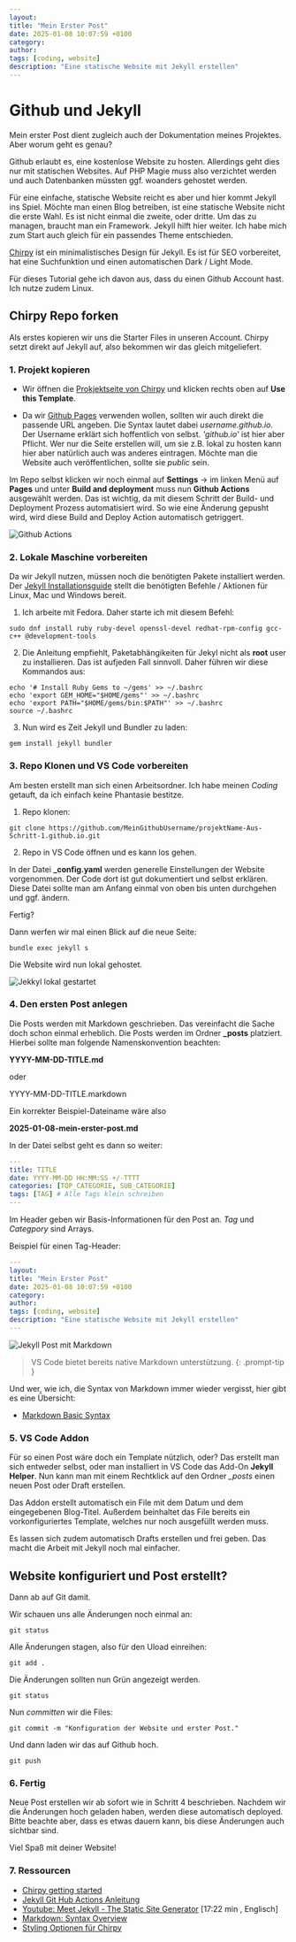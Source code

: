 ```yaml
---
layout: 
title: "Mein Erster Post"
date: 2025-01-08 10:07:59 +0100
category: 
author: 
tags: [coding, website]
description: "Eine statische Website mit Jekyll erstellen"
---
```


# Github und Jekyll 

Mein erster Post dient zugleich auch der Dokumentation meines Projektes. Aber worum geht es genau?

Github erlaubt es, eine kostenlose Website zu hosten. Allerdings geht dies nur mit statischen Websites. Auf PHP Magie muss also verzichtet werden und auch Datenbanken müssten ggf. woanders gehostet werden. 

Für eine einfache, statische Website reicht es aber und hier kommt Jekyll ins Spiel. Möchte man einen Blog betreiben, ist eine statische Website nicht die erste Wahl. Es ist nicht einmal die zweite, oder dritte. Um das zu managen, braucht man ein Framework. Jekyll hilft hier weiter. Ich habe mich zum Start auch gleich für ein passendes Theme entschieden. 

[Chirpy](https://chirpy.cotes.page/posts/getting-started/) ist ein minimalistisches Design für Jekyll. Es ist für SEO vorbereitet, hat eine Suchfunktion und einen automatischen Dark / Light Mode. 

Für dieses Tutorial gehe ich davon aus, dass du einen Github Account hast. Ich nutze zudem Linux.

## Chirpy Repo forken

Als erstes kopieren wir uns die Starter Files in unseren Account. Chirpy setzt direkt auf Jekyll auf, also bekommen wir das gleich mitgeliefert. 

### 1. Projekt kopieren

* Wir öffnen die [Prokjektseite von Chirpy](https://github.com/cotes2020/chirpy-starter) und klicken rechts oben auf **Use this Template**. 

* Da wir [Github Pages](https://pages.github.com/) verwenden wollen, sollten wir auch direkt die passende URL angeben. Die Syntax lautet dabei *username.github.io*. Der Username erklärt sich hoffentlich von selbst. *'github.io'* ist hier aber Pflicht. Wer nur die Seite erstellen will, um sie z.B. lokal zu hosten kann hier aber natürlich auch was anderes eintragen. Möchte man die Website auch veröffentlichen, sollte sie *public* sein.

Im Repo selbst klicken wir noch einmal auf **Settings** -> im linken Menü auf **Pages** und unter **Build and deployment** muss nun **Github Actions** ausgewählt werden. Das ist wichtig, da mit diesem Schritt der Build- und Deployment Prozess automatisiert wird. So wie eine Änderung gepusht wird, wird diese Build and Deploy Action automatisch getriggert.

![Github Actions](../assets/img/screenshots/github-actions.png)

### 2. Lokale Maschine vorbereiten

Da wir Jekyll nutzen, müssen noch die benötigten Pakete installiert werden. 
Der [Jekyll Installationsguide](https://jekyllrb.com/docs/installation/) stellt die benötigten Befehle / Aktionen für Linux, Mac und Windows bereit.

1. Ich arbeite mit Fedora. Daher starte ich mit diesem Befehl:
```console
sudo dnf install ruby ruby-devel openssl-devel redhat-rpm-config gcc-c++ @development-tools
```
2. Die Anleitung empfiehlt, Paketabhängikeiten für Jekyl nicht als **root** user zu installieren. Das ist aufjeden Fall sinnvoll. Daher führen wir diese Kommandos aus:

```console
echo '# Install Ruby Gems to ~/gems' >> ~/.bashrc
echo 'export GEM_HOME="$HOME/gems"' >> ~/.bashrc
echo 'export PATH="$HOME/gems/bin:$PATH"' >> ~/.bashrc
source ~/.bashrc
```

3. Nun wird es Zeit Jekyll und Bundler zu laden:

```console
gem install jekyll bundler
```

### 3. Repo Klonen und VS Code vorbereiten

Am besten erstellt man sich einen Arbeitsordner. Ich habe meinen *Coding* getauft, da ich einfach keine Phantasie bestitze. 

1. Repo klonen:

```console
git clone https://github.com/MeinGithubUsername/projektName-Aus-Schritt-1.github.io.git
```

2. Repo in VS Code öffnen und es kann los gehen.

In der Datei **_config.yaml** werden generelle Einstellungen der Website vorgenommen. Der Code dort ist gut dokumentiert und selbst erklären. Diese Datei sollte man am Anfang einmal von oben bis unten durchgehen und ggf. ändern. 

Fertig?

Dann werfen wir mal einen Blick auf die neue Seite:

```console
bundle exec jekyll s
```

Die Website wird nun lokal gehostet.

![Jekkyl lokal gestartet](../assets/img/screenshots/jekyll-erster-start.png)

### 4. Den ersten Post anlegen

Die Posts werden mit Markdown geschrieben. Das vereinfacht die Sache doch schon einmal erheblich. Die Posts werden im Ordner **_posts** platziert. Hierbei sollte man folgende Namenskonvention beachten:

**YYYY-MM-DD-TITLE.md**

oder

YYYY-MM-DD-TITLE.markdown

Ein korrekter Beispiel-Dateiname wäre also

**2025-01-08-mein-erster-post.md**

In der Datei selbst geht es dann so weiter:

```yaml
---
title: TITLE
date: YYYY-MM-DD HH:MM:SS +/-TTTT
categories: [TOP_CATEGORIE, SUB_CATEGORIE]
tags: [TAG] # Alle Tags klein schreiben
---
```
Im Header geben wir Basis-Informationen für den Post an. *Tag* und *Categpory* sind Arrays.

Beispiel für einen Tag-Header:

```yaml
---
layout: 
title: "Mein Erster Post"
date: 2025-01-08 10:07:59 +0100
category: 
author: 
tags: [coding, website]
description: "Eine statische Website mit Jekyll erstellen"
---
```

![Jekyll Post mit Markdown](../assets/img/screenshots/jekyll-post-mit-markdown.png)

> VS Code bietet bereits native Markdown unterstützung.
{: .prompt-tip }

Und wer, wie ich, die Syntax von Markdown immer wieder vergisst, hier gibt es eine Übersicht:

* [Markdown Basic Syntax](https://www.markdownguide.org/basic-syntax/)

### 5. VS Code Addon

Für so einen Post wäre doch ein Template nützlich, oder? Das erstellt man sich entweder selbst, oder man installiert in VS Code das Add-On **Jekyll Helper**. Nun kann man mit einem Rechtklick auf den Ordner *_posts* einen neuen Post oder Draft erstellen. 

Das Addon erstellt automatisch ein File mit dem Datum und dem eingegebenen Blog-Titel. Außerdem beinhaltet das File bereits ein vorkonfiguriertes Template, welches nur noch ausgefüllt werden muss. 

Es lassen sich zudem automatisch Drafts erstellen und frei geben. Das macht die Arbeit mit Jekyll noch mal einfacher.

## Website konfiguriert und Post erstellt?

Dann ab auf Git damit. 

Wir schauen uns alle Änderungen noch einmal an:

```console
git status
```
Alle Änderungen stagen, also für den Uload einreihen:

```console
git add .
```
Die Änderungen sollten nun Grün angezeigt werden.

```console
git status
```
Nun *committen* wir die Files:

```console
git commit -m "Konfiguration der Website und erster Post."
```

Und dann laden wir das auf Github hoch.

```console
git push
```

### 6. Fertig

Neue Post erstellen wir ab sofort wie in Schritt 4 beschrieben. Nachdem wir die Änderungen hoch geladen haben, werden diese automatisch deployed. Bitte beachte aber, dass es etwas dauern kann, bis diese Änderungen auch sichtbar sind.

Viel Spaß mit deiner Website! 

### 7. Ressourcen

* [Chirpy getting started](https://chirpy.cotes.page/posts/getting-started/)
* [Jekyll Git Hub Actions Anleitung](https://jekyllrb.com/docs/continuous-integration/github-actions/)
* [Youtube: Meet Jekyll - The Static Site Generator](https://www.youtube.com/watch?v=F8iOU1ci19Q&t=203s) [17:22 min , Englisch]
* [Markdown: Syntax Overview](https://www.markdownguide.org/basic-syntax/)
* [Styling Optionen für Chirpy](https://chirpy.cotes.page/posts/write-a-new-post/)






